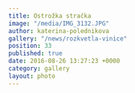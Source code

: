 ```yaml
---
title: Ostrožka stračka
image: "/media/IMG_3132.JPG"
author: katerina-polednikova
gallery: "/news/rozkvetla-vinice"
position: 33
published: true
date: 2016-08-26 13:27:23 +0000
category: gallery
layout: photo
---
```

